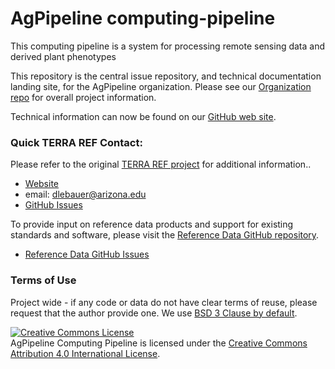 # AgPipeline computing-pipeline

This computing pipeline is a system for processing remote sensing data and derived plant phenotypes

This repository is the central issue repository, and technical documentation landing site, for the AgPipeline organization.
Please see our [Organization repo](https://github.com/AgPipeline/Organization-info) for overall project information.

Technical information can now be found on our [GitHub web site](https://agpipeline.github.io/).

### Quick TERRA REF Contact:
Please refer to the original [TERRA REF project](https://github.com/terraref) for additional information..

* [Website](https://terraref.org)
* email: dlebauer@arizona.edu
* [GitHub Issues](https://github.com/terraref/computing-pipeline/issues)

To provide input on reference data products and support for existing standards and software, please visit the [Reference Data GitHub repository](https://github.com/terraref/reference-data).

* [Reference Data GitHub Issues](https://github.com/terraref/reference-data/issues)


### Terms of Use 

Project wide - if any code or data do not have clear terms of reuse, please request that the author provide one. We use [BSD 3 Clause by default](https://opensource.org/licenses/BSD-3-Clause). 

<a href="http://creativecommons.org/licenses/by/4.0/" rel=
    "license"><img alt="Creative Commons License" src=
    "https://i.creativecommons.org/l/by/4.0/88x31.png" style=
    "border-width:0"></a><br>
    <span>AgPipeline Computing Pipeline</span> is licensed under the
    <a href="http://creativecommons.org/licenses/by/4.0/" rel=
    "license">Creative Commons Attribution 4.0 International License</a>.
